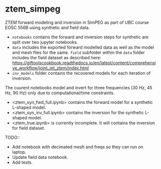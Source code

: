 # ztem_simpeg
ZTEM forward modeling and inversion in SimPEG as part of UBC course EOSC 556B using synthetic and field data. 

- `notebooks` contains the forward and inversion steps for synthetic are split over two jupyter notebooks. 
- `data` includes the exported forward modelled data as well as the model and mesh files for the same.
`field` subfolder within the `data` folder includes the field dataset as described here: https://giftoolscookbook.readthedocs.io/en/latest/content/comprehensive_workflow/joint_mt_ztem/index.html
- `inv_models` folder contains the recovered models for each iteration of inversion.


The cuurent notebooks model and invert for three frequencies (30 Hz, 45 Hz, 90 Hz) only due to computational/time constraints. 

- <ztem_syn_fwd_full.ipynb> contains the forward model for a synthetic L-shaped model.
- <ztem_syn_inv_full.ipynb> contains the inversion for the synthetic L-shaped model.
- <ztem_true.ipynb> is currently incomplete. It will contains the inversion for field dataset.

TODO:: 
- Add notebook with decimated mesh and freqs so they can run on laptop. 
- Update field data notebook. 
- Add tests.
